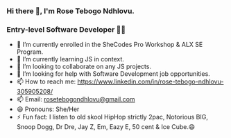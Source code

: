 ### Hi there 👋, I'm Rose Tebogo Ndhlovu.
### Entry-level Software Developer 👩‍💻

- 🔭 I’m currently enrolled in the SheCodes Pro Workshop & ALX SE Program.
- 🌱 I’m currently learning JS in context.
- 👯 I’m looking to collaborate on any JS projects.
- 🤔 I’m looking for help with Software Development job opportunities.
- 📫 How to reach me: https://www.linkedin.com/in/rose-tebogo-ndhlovu-305905208/ 
- 📫 Email: rosetebogondhlovu@gmail.com
- 😄 Pronouns: She/Her
- ⚡ Fun fact: I listen to old skool HipHop strictly 2pac, Notorious BIG, Snoop Dogg, Dr Dre, Jay Z, Em, Eazy E, 50 cent & Ice Cube.😄



